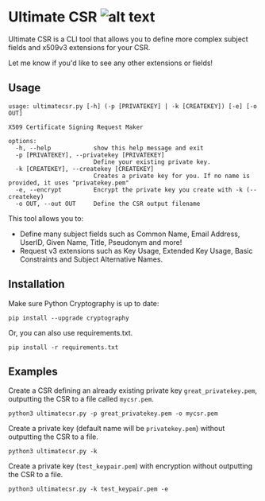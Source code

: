 # Ultimate CSR ![alt text](https://pkiscape.com/img/favicon.png)
Ultimate CSR is a CLI tool that allows you to define more complex subject fields and x509v3 extensions for your CSR. 

Let me know if you'd like to see any other extensions or fields!

## Usage
```
usage: ultimatecsr.py [-h] (-p [PRIVATEKEY] | -k [CREATEKEY]) [-e] [-o OUT]

X509 Certificate Signing Request Maker

options:
  -h, --help            show this help message and exit
  -p [PRIVATEKEY], --privatekey [PRIVATEKEY]
                        Define your existing private key.
  -k [CREATEKEY], --createkey [CREATEKEY]
                        Creates a private key for you. If no name is provided, it uses "privatekey.pem"
  -e, --encrypt         Encrypt the private key you create with -k (--createkey)
  -o OUT, --out OUT     Define the CSR output filename
```

This tool allows you to:

- Define many subject fields such as Common Name, Email Address, UserID, Given Name, Title, Pseudonym and more!
- Request v3 extensions such as Key Usage, Extended Key Usage, Basic Constraints and Subject Alternative Names.

## Installation

Make sure Python Cryptography is up to date:

```
pip install --upgrade cryptography
```

Or, you can also use requirements.txt.
```
pip install -r requirements.txt
```


## Examples

Create a CSR defining an already existing private key ```great_privatekey.pem```, outputting the CSR to a file called ```mycsr.pem```.

```
python3 ultimatecsr.py -p great_privatekey.pem -o mycsr.pem
```

Create a private key (default name will be ```privatekey.pem```) without outputting the CSR to a file.
```
python3 ultimatecsr.py -k
```

Create a private key (```test_keypair.pem```) with encryption without outputting the CSR to a file.
```
python3 ultimatecsr.py -k test_keypair.pem -e
```


